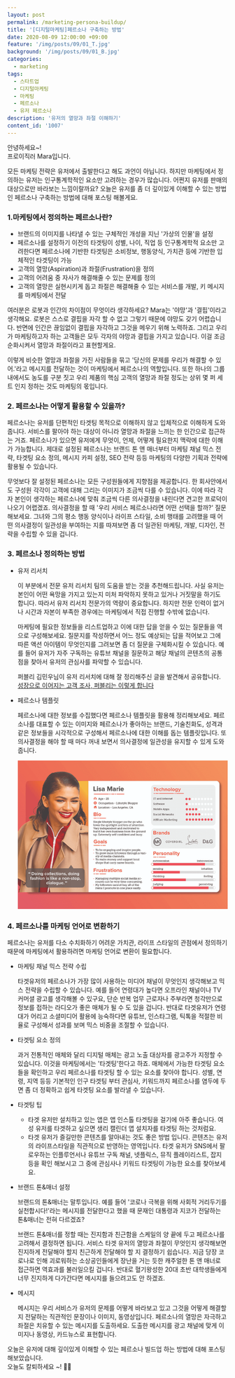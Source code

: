 ```yaml
---
layout: post
permalink: /marketing-persona-buildup/
title: '[디지털마케팅]페르소나 구축하는 방법'
date: 2020-08-09 12:00:00 +09:00
feature: '/img/posts/09/01_T.jpg'
background: '/img/posts/09/01_B.jpg'
categories:
  - marketing
tags:
  - 스타트업
  - 디지털마케팅
  - 마케팅
  - 페르소나
  - 유저 페르소나
description: '유저의 열망과 좌절 이해하기'
content_id: '1007'
---
```


안녕하세요~!<br>
프로이직러 Mara입니다.

모든 마케팅 전략은 유저에서 출발한다고 해도 과언이 아닙니다. 하지만 마케팅에서 정의하는 유저는 인구통계학적인 요소만 고려하는 경우가 많습니다. 어쩐지 유저를 판매의 대상으로만 바라보는 느낌이랄까요? 오늘은 유저를 좀 더 깊이있게 이해할 수 있는 방법인 페르소나 구축하는 방법에 대해 포스팅 해볼게요.

### 1.마케팅에서 정의하는 페르소나란?

- 브랜드의 이미지를 나타낼 수 있는 구체적인 개성을 지닌 '가상의 인물'을 설정
- 페르소나를 설정하기 이전의 타겟팅이 성별, 나이, 직업 등 인구통계학적 요소만 고려한다면 페르소나에 기반한 타겟팅은 소비정보, 행동양식, 가치관 등에 기반한 입체적인 타겟팅이 가능
- 고객의 열망(Aspiration)과 좌절(Frustration)을 정의
- 고객의 어려움 중 자사가 해결해줄 수 있는 문제를 정의
- 고객의 열망은 실현시키게 돕고 좌절은 해결해줄 수 있는 서비스를 개발, 키 메시지를 마케팅에서 전달

여러분은 로봇과 인간의 차이점이 무엇이라 생각하세요? Mara는 '야망'과 '결핍'이라고 생각해요. 로봇은 스스로 결핍을 자각 할 수 없고 그렇기 때문에 야망도 갖기 어렵습니다. 반면에 인간은 끊임없이 결핍을 자각하고 그것을 메우기 위해 노력하죠. 그리고 우리가 마케팅하고자 하는 고객들은 모두 각자의 야망과 결핍을 가지고 있습니다. 이걸 조금 순화시켜서 열망과 좌절이라고 표현할게요. <br>

이렇게 비슷한 열망과 좌절을 가진 사람들을 묶고 '당신의 문제를 우리가 해결할 수 있어.'라고 메시지를 전달하는 것이 마케팅에서 페르소나의 역할입니다. 또한 하나의 그룹 내에서도 농도를 구분 짓고 우리 제품의 핵심 고객의 열망과 좌절 정도는 상위 몇 퍼 세트 인지 정하는 것도 마케팅의 몫입니다.  

### 2. 페르소나는 어떻게 활용할 수 있을까?

페르소나는 유저를 단편적인 타겟팅 목적으로 이해하지 않고 입체적으로 이해하게 도와줍니다. 서비스를 팔아야 하는 대상이 아니라 열망과 좌절을 느끼는 한 인간으로 접근하는 거죠. 페르소나가 있으면 유저에게 무엇이, 언제, 어떻게 필요한지 맥락에 대한 이해가 가능합니다. 제대로 설정된 페르소나는 브랜드 톤 앤 매너부터 마케팅 채널 믹스 전략, 타겟팅 요소 정의, 메시지 카피 설정, SEO 전략 등등 마케팅의 다양한 기획과 전략에 활용될 수 있습니다.

무엇보다 잘 설정된 페르소나는 모든 구성원들에게 지향점을 제공합니다. 한 회사안에서도 구성원 각각이 고객에 대해 그리는 이미지가 조금씩 다를 수 있습니다. 이에 따라 각자 본인이 생각하는 페르소나에 맞춰 조금씩 다른 의사결정을 내린다면 견고한 프로덕이 나오기 어렵겠죠. 의사결정을 할 때 '우리 서비스 페르소나라면 어떤 선택을 할까?' 질문해보세요. 그녀와 그의 평소 행동 양식이나 라이프 스타일, 소비 행태를 고려했을 때 어떤 의사결정이 일관성을 부여하는 지를 따져보면 좀 더 일관된 마케팅, 개발, 디자인, 전략을 수립할 수 있을 겁니다.

### 3. 페르소나 정의하는 방법

- 유저 리서치

  이 부분에서 전문 유저 리서치 팀의 도움을 받는 것을 추천해드립니다. 사실 유저는 본인이 어떤 욕망을 가지고 있는지 미처 파악하지 못하고 있거나 거짓말을 하기도 합니다. 따라서 유저 리서치 전문가의 역량이 중요합니다. 하지만 전문 인력이 없거나 시간과 자본이 부족한 경우에는 마케팅에서 직접 진행할 수밖에 없습니다.<br>

  마케팅에 필요한 정보들을 리스트업하고 이에 대한 답을 얻을 수 있는 질문들을 역으로 구성해보세요. 질문지를 작성하면서 어느 정도 예상되는 답을 적어보고 그에 따른 액션 아이템이 무엇인지를 그려보면 좀 더 질문을 구체화시킬 수 있습니다. 예를 들어 유저가 자주 구독하는 유튜브 채널을 질문하고 해당 채널의 콘텐츠의 공통점을 찾아서 유저의 관심사를 파악할 수 있습니다.<br>

  퍼블리 김민우님이 유저 리서치에 대해 잘 정리해주신 글을 발견해서 공유합니다. <br>
  [성장으로 이어지는 고객 조사, 퍼블리는 이렇게 합니다](https://publy.co/content/4484?s=cwazjn)

- 페르소나 템플릿

  페르소나에 대한 정보를 수집했다면 페르소나 템플릿을 활용해 정리해보세요. 페르소나를 대표할 수 있는 이미지와 페르소나가 좋아하는 브랜드, 기술친화도, 성격과 같은 정보들을 시각적으로 구성해서 페르소나에 대한 이해를 돕는 템플릿입니다. 또 의사결정을 해야 할 때 마다 꺼내 보면서 의사결정에 일관성을 유지할 수 있게 도와줍니다.        

  ![이미지1](/img/posts/09/1.PNG)

### 4. 페르소나를 마케팅 언어로 변환하기   

페르소나는 유저를 다소 수치화하기 어려운 가치관, 라이프 스타일의 관점에서 정의하기 때문에 마케팅에서 활용하려면 마케팅 언어로 변환이 필요합니다.

- 마케팅 채널 믹스 전략 수립

  타겟유저의 페르소나가 가장 많이 사용하는 미디어 채널이 무엇인지 생각해보고 믹스 전략을 수립할 수 있습니다. 예를 들어 연령대가 높다면 오프라인 채널이나 TV 커머셜 광고를 생각해볼 수 있구요, 단순 반복 업무 근로자나 주부라면 청각만으로 정보를 접하는 라디오가 좋은 매체가 될 수 도 있을 겁니다. 반대로 타겟유저가 연령대가 어리고 소셜미디어 활용에 능숙하다면 유튜브, 인스타그램, 틱톡을 적절한 비율로 구성해서 성과를 보며 믹스 비중을 조절할 수 있습니다.

- 타겟팅 요소 정의

  과거 전통적인 매체와 달리 디지털 매체는 광고 노출 대상자를 광고주가 지정할 수 있습니다. 이것을 마케팅에서는 '타겟팅'한다고 하죠. 매체에서 가능한 타겟팅 요소들을 확인하고 우리 페르소나를 타겟팅 할 수 있는 요소를 찾아야 합니다. 성별, 연령, 지역 등등 기본적인 인구 타겟팅 부터 관심사, 키워드까지 페르소나를 염두에 두면 좀 더 정확하고 쉽게 타겟팅 요소를 발라낼 수 있습니다.

- 타겟팅 팁

  - 타겟 유저만 설치하고 있는 앱은 앱 인스톨 타겟팅을 걸기에 아주 좋습니다. 여성 유저를 타겟하고 싶으면 생리 캘린더 앱 설치자를 타겟팅 하는 것처럼요.
  - 타겟 유저가 즐길만한 콘텐츠를 알아내는 것도 좋은 방법 입니다. 콘텐츠는 유저의 라이프스타일을 직관적으로 반영하는 영역입니다. 타겟 유저가 SNS에서 팔로우하는 인플루언서나 유튜브 구독 채널, 넷플릭스, 뮤직 플레이리스트, 잡지 등을 확인 해보시고 그 중에 관심사나 키워드 타겟팅이 가능한 요소를 찾아보세요.

- 브랜드 톤&매너 설정

  브랜드의 톤&매너는 말투입니다. 예를 들어 '코로나 극복을 위해 사회적 거리두기를 실천합시다!'라는 메시지를 전달한다고 했을 때 문재인 대통령과 지코가 전달하는 톤&매너는 전혀 다르겠죠? <br>

  브랜드 톤&매너를 정할 때는 진지함과 친근함을 스케일의 양 끝에 두고 페르소나를 고려해서 결정하면 됩니다. 서비스 타겟 유저의 열망과 좌절이 무엇인지 생각해보면 진지하게 전달해야 할지 친근하게 전달해야 할 지 결정하기 쉽습니다. 지금 당장 코로나로 인해 괴로워하는 소상공인들에게 장난을 거는 듯한 캐주얼한 톤 앤 매너로 접근하면 역효과를 불러일으킬 겁니다. 반대로 혈기왕성한 20대 초반 대학생들에게 너무 진지하게 다가간다면 메시지를 들으려고도 안 하겠죠.

- 메시지

  메시지는 우리 서비스가 유저의 문제를 어떻게 바라보고 있고 그것을 어떻게 해결할지 전달하는 직관적인 문장이나 이미지, 동영상입니다. 페르소나의 열망은 자극하고 좌절은 치유할 수 있는 메시지를 도출하세요. 도출한 메시지를 광고 채널에 맞게 이미지나 동영상, 카드뉴스로 표현합니다.  

오늘은 유저에 대해 깊이있게 이해할 수 있는 페르소나 빌드업 하는 방법에 대해 포스팅 해보았습니다.<br>오늘도 칼퇴하세요 ~!  🙋‍♀️
